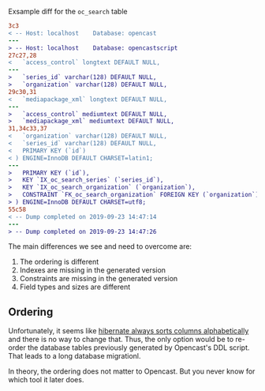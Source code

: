 Exsample diff for the `oc_search` table

```diff
3c3
< -- Host: localhost    Database: opencast
---
> -- Host: localhost    Database: opencastscript
27c27,28
<   `access_control` longtext DEFAULT NULL,
---
>   `series_id` varchar(128) DEFAULT NULL,
>   `organization` varchar(128) DEFAULT NULL,
29c30,31
<   `mediapackage_xml` longtext DEFAULT NULL,
---
>   `access_control` mediumtext DEFAULT NULL,
>   `mediapackage_xml` mediumtext DEFAULT NULL,
31,34c33,37
<   `organization` varchar(128) DEFAULT NULL,
<   `series_id` varchar(128) DEFAULT NULL,
<   PRIMARY KEY (`id`)
< ) ENGINE=InnoDB DEFAULT CHARSET=latin1;
---
>   PRIMARY KEY (`id`),
>   KEY `IX_oc_search_series` (`series_id`),
>   KEY `IX_oc_search_organization` (`organization`),
>   CONSTRAINT `FK_oc_search_organization` FOREIGN KEY (`organization`) REFERENCES `oc_organization` (`id`) ON DELETE CASCADE
> ) ENGINE=InnoDB DEFAULT CHARSET=utf8;
55c58
< -- Dump completed on 2019-09-23 14:47:14
---
> -- Dump completed on 2019-09-23 14:47:26

```

The main differences we see and need to overcome are:

1. The ordering is different
2. Indexes are missing in the generated version
3. Constraints are missing in the generated version
4. Field types and sizes are different


Ordering
--------

Unfortunately, it seems like [hibernate always sorts columns alphabetically](https://stackoverflow.com/a/1298327) and
there is no way to change that. Thus, the only option would be to re-order the database tables previously generated by
Opencast's DDL script. That leads to a long database migrationl.

In theory, the ordering does not matter to Opencast. But you never know for which tool it later does.

